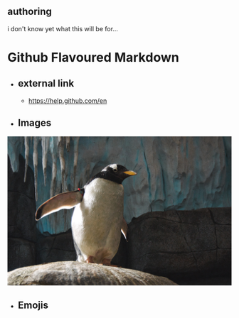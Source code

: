 ## authoring
i don't know yet what this will be for... 


# Github Flavoured Markdown

- ## external link
   -  https://help.github.com/en

- ## Images

![here is a pengiuin](img/pingu1.jpg)

- ## Emojis


